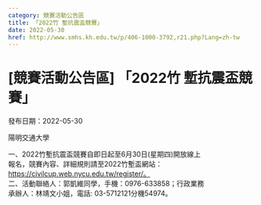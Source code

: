 ```yaml
---
category: 競賽活動公告區
title: 「2022竹 塹抗震盃競賽」
date: 2022-05-30
href: http://www.smhs.kh.edu.tw/p/406-1000-3792,r21.php?Lang=zh-tw
---
```


# [競賽活動公告區] 「2022竹 塹抗震盃競賽」

發布日期：2022-05-30

陽明交通大學  
  
一、2022竹塹抗震盃競賽自即日起至6月30日(星期四)開放線上  
報名，競賽內容、詳細規則請至2022竹塹盃網站：  
https://civilcup.web.nycu.edu.tw/register/。  
二、活動聯絡人：郭凱維同學，手機：0976-633858；行政業務  
承辦人：林靖文小姐，電話: 03-5712121分機54974。

